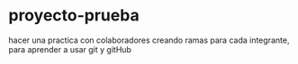 # proyecto-prueba
hacer una practica con colaboradores creando ramas para cada integrante, para aprender a usar git y gitHub
